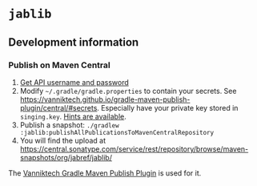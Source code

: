 # `jablib`

## Development information

### Publish on Maven Central

1. [Get API username and password](https://central.sonatype.org/publish/generate-portal-token/)
2. Modify `~/.gradle/gradle.properties` to contain your secrets. See <https://vanniktech.github.io/gradle-maven-publish-plugin/central/#secrets>.
   Especially have your private key stored in `singing.key`. [Hints are available](https://github.com/gradle/gradle/issues/15718#issuecomment-886246583).
3. Publish a snapshot: `./gradlew :jablib:publishAllPublicationsToMavenCentralRepository`
4. You will find the upload at <https://central.sonatype.com/service/rest/repository/browse/maven-snapshots/org/jabref/jablib/>

The [Vanniktech Gradle Maven Publish Plugin](https://vanniktech.github.io/gradle-maven-publish-plugin/central/) is used for it.
